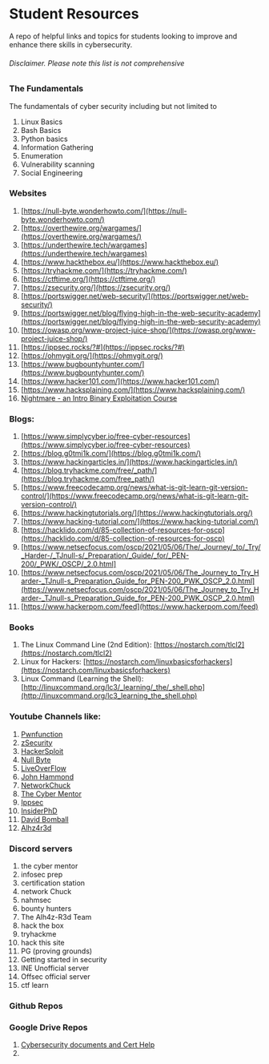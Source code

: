 # Student Resources
A repo of helpful links and topics for students looking to improve and enhance there skills in cybersecurity. 

###### Disclaimer. Please note this list is not comprehensive 


### The Fundamentals

The fundamentals of cyber security including but not limited to 
1. Linux Basics 
2. Bash Basics 
3. Python basics
4. Information Gathering 
5. Enumeration 
6. Vulnerability scanning 
7. Social Engineering

### Websites

1. [https://null-byte.wonderhowto.com/](https://null-byte.wonderhowto.com/)
2. [https://overthewire.org/wargames/](https://overthewire.org/wargames/)
3. [https://underthewire.tech/wargames](https://underthewire.tech/wargames)
4. [https://www.hackthebox.eu/](https://www.hackthebox.eu/)
5. [https://tryhackme.com/](https://tryhackme.com/)
6. [https://ctftime.org/](https://ctftime.org/)
7. [https://zsecurity.org/](https://zsecurity.org/)
8. [https://portswigger.net/web-security/](https://portswigger.net/web-security/)
9. [https://portswigger.net/blog/flying-high-in-the-web-security-academy](https://portswigger.net/blog/flying-high-in-the-web-security-academy)
10. [https://owasp.org/www-project-juice-shop/](https://owasp.org/www-project-juice-shop/)
11. [https://ippsec.rocks/?#](https://ippsec.rocks/?#)
12. [https://ohmygit.org/](https://ohmygit.org/)
13. [https://www.bugbountyhunter.com/](https://www.bugbountyhunter.com/)
14. [https://www.hacker101.com/](https://www.hacker101.com/)
15. [https://www.hacksplaining.com/](https://www.hacksplaining.com/)
16. [Nightmare - an Intro Binary Exploitation Course](https://guyinatuxedo.github.io/index.html)

### Blogs:

1. [https://www.simplycyber.io/free-cyber-resources](https://www.simplycyber.io/free-cyber-resources)
2. [https://blog.g0tmi1k.com/](https://blog.g0tmi1k.com/)
3. [https://www.hackingarticles.in/](https://www.hackingarticles.in/)
4. [https://blog.tryhackme.com/free/_path/](https://blog.tryhackme.com/free_path/)
5. [https://www.freecodecamp.org/news/what-is-git-learn-git-version-control/](https://www.freecodecamp.org/news/what-is-git-learn-git-version-control/)
6. [https://www.hackingtutorials.org/](https://www.hackingtutorials.org/)
7. [https://www.hacking-tutorial.com/](https://www.hacking-tutorial.com/)
8. [https://hacklido.com/d/85-collection-of-resources-for-oscp](https://hacklido.com/d/85-collection-of-resources-for-oscp)
9. [https://www.netsecfocus.com/oscp/2021/05/06/The/_Journey/_to/_Try/_Harder-/_TJnull-s/_Preparation/_Guide/_for/_PEN-200/_PWK/_OSCP/_2.0.html]
10. [https://www.netsecfocus.com/oscp/2021/05/06/The_Journey_to_Try_Harder-_TJnull-s_Preparation_Guide_for_PEN-200_PWK_OSCP_2.0.html](https://www.netsecfocus.com/oscp/2021/05/06/The_Journey_to_Try_Harder-_TJnull-s_Preparation_Guide_for_PEN-200_PWK_OSCP_2.0.html)
11. [https://www.hackerpom.com/feed](https://www.hackerpom.com/feed)


### Books

1. The Linux Command Line (2nd Edition): [https://nostarch.com/tlcl2](https://nostarch.com/tlcl2)
2. Linux for Hackers: [https://nostarch.com/linuxbasicsforhackers](https://nostarch.com/linuxbasicsforhackers)
3. Linux Command (Learning the Shell): [http://linuxcommand.org/lc3/_learning/_the/_shell.php](http://linuxcommand.org/lc3_learning_the_shell.php)

### Youtube Channels like:

1. [Pwnfunction](https://www.youtube.com/c/PwnFunction)
2. [zSecurity](https://www.youtube.com/c/zSecurity)
3. [HackerSploit](https://www.youtube.com/c/HackerSploit)
4. [Null Byte](https://www.youtube.com/c/NullByteWHT)
5. [LiveOverFlow](https://www.youtube.com/c/LiveOverflow)
7. [John Hammond](https://www.youtube.com/c/JohnHammond010)
8. [NetworkChuck](https://www.youtube.com/c/NetworkChuck)
9. [The Cyber Mentor](https://www.youtube.com/c/TheCyberMentor)
10. [Ippsec](https://www.youtube.com/c/ippsec)
11. [InsiderPhD](https://www.youtube.com/c/InsiderPhD)
12. [David Bomball](https://www.youtube.com/user/ConfigTerm)
13. [Alhz4r3d](https://www.youtube.com/channel/UCz-Z-d2VPQXHGkch0-_KovA)
    
### Discord servers 
1. the cyber mentor
2. infosec prep
3. certification station
4. network Chuck
5. nahmsec
6. bounty hunters
7. The Alh4z-R3d Team
8. hack the box
9. tryhackme
10. hack this site
11. PG (proving grounds)
12. Getting started in security
13. INE Unofficial server
14. Offsec official server
15. ctf learn

### Github Repos 


### Google Drive Repos
1. [Cybersecurity documents and Cert Help](https://drive.google.com/drive/folders/1xCCknZbUGhJQd8UKAwL_m9upJgmaQVBr)
2. 
